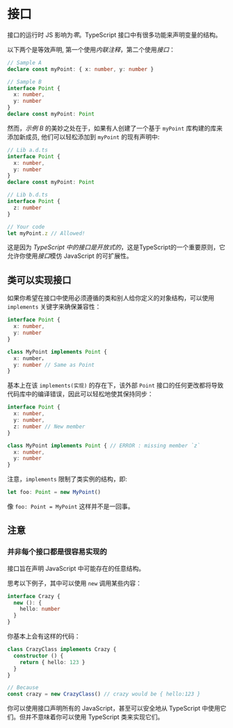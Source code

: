 # 接口

接口的运行时 JS 影响为*零*。TypeScript 接口中有很多功能来声明变量的结构。  

以下两个是等效声明, 第一个使用*内联注释*，第二个使用*接口*：  

```ts
// Sample A
declare const myPoint: { x: number, y: number }

// Sample B
interface Point {
  x: number,
  y: number
}
declare const myPoint: Point
```

然而，*示例 B* 的美妙之处在于，如果有人创建了一个基于 `myPoint` 库构建的库来添加新成员, 他们可以轻松添加到 `myPoint` 的现有声明中:  

```ts
// Lib a.d.ts
interface Point {
  x: number,
  y: number
}
declare const myPoint: Point

// Lib b.d.ts
interface Point {
  z: number
}

// Your code
let myPoint.z // Allowed!
```

这是因为 *TypeScript 中的接口是开放式的*，这是TypeScript的一个重要原则，它允许你使用*接口*模仿 JavaScript 的可扩展性。  

## 类可以实现接口  
  
如果你希望在接口中使用必须遵循的类和别人给你定义的对象结构，可以使用 `implements` 关键字来确保兼容性：  

```ts
interface Point {
  x: number,
  y: number
}

class MyPoint implements Point {
  x: number，
  y: number // Same as Point
}
```  

基本上在该 `implements(实现)` 的存在下，该外部 `Point` 接口的任何更改都将导致代码库中的编译错误，因此可以轻松地使其保持同步：  

```ts
interface Point {
  x: number,
  y: number,
  z: number // New member
}

class MyPoint implements Point { // ERROR : missing member `z`
  x: number,
  y: number
}

```

注意，`implements` 限制了类实例的结构，即:  

```ts
let foo: Point = new MyPoint()
```

像 `foo: Point = MyPoint` 这样并不是一回事。  

## 注意

### 并非每个接口都是很容易实现的  

接口旨在声明 JavaScript 中可能存在的任意结构。

思考以下例子，其中可以使用 `new` 调用某些内容：

```ts
interface Crazy {
  new (): {
    hello: number
  }
}
```

你基本上会有这样的代码：

```ts
class CrazyClass implements Crazy {
  constructor () {
    return { hello: 123 }
  }
}

// Because
const crazy = new CrazyClass() // crazy would be { hello:123 }
```

你可以使用接口声明所有的 JavaScript，甚至可以安全地从 TypeScript 中使用它们。但并不意味着你可以使用 TypeScript 类来实现它们。

